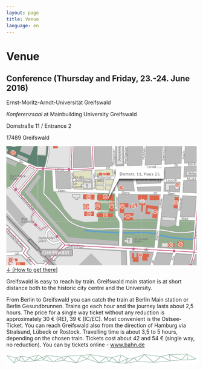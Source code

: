 ```yaml
---
layout: page
title: Venue
language: en
---
```


# Venue


## Conference (Thursday and Friday, 23.-24. June 2016)   
Ernst-Moritz-Arndt-Universität Greifswald

*Konferenzsaal*
at Mainbuilding University Greifswald

Domstraße 11 / Entrance 2

17489 Greifswald

![map](../images/map.jpg)
<a href="../files/Conf_GettingHere_Web.pdf" class="download">↓ [How to get there]</a><br>

Greifswald is easy to reach by train. Greifswald main station is at short distance both to the historic city centre and the University.

From Berlin to Greifswald you can catch the train at Berlin Main station or Berlin Gesundbrunnen. Trains go each hour and the journey lasts about 2,5 hours. The price for a single way ticket without any reduction is approximately 30 € (RE), 39 € (IC/EC). Most convenient is the Ostsee-Ticket.
You can reach Greifswald also from the direction of Hamburg via Stralsund, Lübeck or Rostock. Travelling time is about 3,5 to 5 hours, depending on the chosen train. Tickets cost about 42 and 54 € (single way, no reduction).
You can by tickets online - www.bahn.de


![Separator](../images/separator.png)
